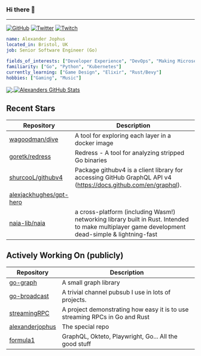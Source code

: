 ### Hi there 👋

---

<a href="https://github.com/alexanderjophus"><img src="https://img.shields.io/github/followers/alexanderjophus.svg?label=GitHub&style=social" alt="GitHub"></a>
<a href="https://twitter.com/AlexanderJophus"><img src="https://img.shields.io/twitter/follow/AlexanderJophus?label=Twitter&style=social" alt="Twitter"></a>
<a href="https://twitch.tv/dejophus"><img src="https://img.shields.io/twitch/status/dejophus?style=social" alt="Twitch"></a>

```yaml
name: Alexander Jophus
located_in: Bristol, UK
job: Senior Software Engineer (Go)

fields_of_interests: ["Developer Experience", "DevOps", "Making Microservices Go Zoom"]
familiarity: ["Go", "Python", "Kubernetes"]
currently_learning: ["Game Design", "Elixir", "Rust/Bevy"]
hobbies: ["Gaming", "Music"]
```

<a href="https://github.com/alexanderjophus/alexanderjophus">
  <img align="center" src="https://github-readme-stats-git-masterrstaa-rickstaa.vercel.app/api/top-langs?username=alexanderjophus&hide=java,html,tex&langs_count=3&theme=vision-friendly-dark" />
</a>
<a href="https://github.com/alexanderjophus/alexanderjophus">
  <img align="center" src="https://github-readme-stats-git-masterrstaa-rickstaa.vercel.app/api?username=alexanderjophus&show_icons=true&line_height=27&count_private=true&theme=vision-friendly-dark" alt="Alexanders GitHub Stats" />
</a>

## Recent Stars
| Repository | Description |
|---|---|
| [wagoodman/dive](https://www.github.com/wagoodman/dive) | A tool for exploring each layer in a docker image |
| [goretk/redress](https://www.github.com/goretk/redress) | Redress - A tool for analyzing stripped Go binaries |
| [shurcooL/githubv4](https://www.github.com/shurcooL/githubv4) | Package githubv4 is a client library for accessing GitHub GraphQL API v4 (https://docs.github.com/en/graphql). |
| [alexjackhughes/gpt-hero](https://www.github.com/alexjackhughes/gpt-hero) |  |
| [naia-lib/naia](https://www.github.com/naia-lib/naia) | a cross-platform (including Wasm!) networking library built in Rust. Intended to make multiplayer game development dead-simple & lightning-fast  |

## Actively Working On (publicly)
| Repository | Description |
|---|---|
| [go-graph](https://www.github.com/alexanderjophus/go-graph) | A small graph library |
| [go-broadcast](https://www.github.com/alexanderjophus/go-broadcast) | A trivial channel pubsub I use in lots of projects. |
| [streamingRPC](https://www.github.com/alexanderjophus/streamingRPC) | A project demonstrating how easy it is to use streaming RPCs in Go and Rust |
| [alexanderjophus](https://www.github.com/alexanderjophus/alexanderjophus) | The special repo |
| [formula1](https://www.github.com/alexanderjophus/formula1) | GraphQL, Okteto, Playwright, Go... All the good stuff |